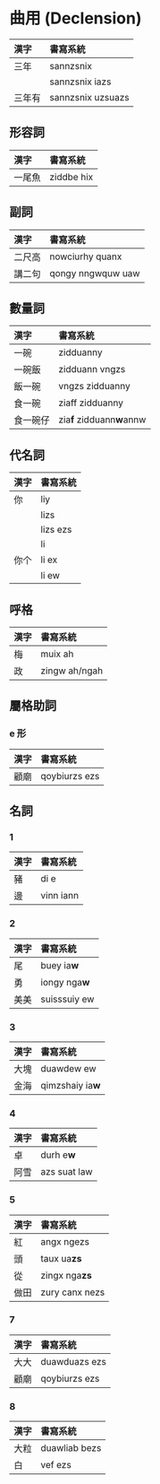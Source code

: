# 曲用 (Declension)

| 漢字 | 書寫系統 |
| :--- | :--- |
| 三年 | sannzsnix |
| | sannzsnix iazs |
| 三年有 | sannzsnix uzsuazs |

## 形容詞

| 漢字 | 書寫系統 |
| :--- | :--- |
| 一尾魚 | ziddbe hix |

## 副詞

| 漢字 | 書寫系統 |
| :--- | :--- |
| 二尺高 | nowciurhy quanx |
| 講二句 | qongy nngwquw uaw |

## 數量詞

| 漢字 | 書寫系統 |
| :--- | :--- |
| 一碗 | zidduanny |
| 一碗飯 | zidduann vngzs |
| 飯一碗 | vngzs zidduanny |
| 食一碗 | ziaff zidduanny |
| 食一碗仔 | zia**f** zidduann**w**annw |

## 代名詞

| 漢字 | 書寫系統 |
| :--- | :--- |
| 你 | liy |
|| lizs |
|| lizs ezs |
|| li |
| 你个 | li ex |
|| li ew |

## 呼格

| 漢字 | 書寫系統 |
| :--- | :--- |
| 梅 | muix ah |
| 政 | zingw ah/ngah |

## 屬格助詞

### e 形

| 漢字 | 書寫系統 |
| :--- | :--- |
| 顧廟 | qoybiurzs ezs |

## 名詞

### 1

| 漢字 | 書寫系統 |
| :--- | :--- |
| 豬 | di e |
| 邊 | vinn iann |

### 2

| 漢字 | 書寫系統 |
| :--- | :--- |
| 尾 | buey ia**w** |
| 勇 | iongy nga**w** |
| 美美 | suisssuiy ew |

### 3

| 漢字 | 書寫系統 |
| :--- | :--- |
| 大塊 | duawdew ew |
| 金海 | qimzshaiy ia**w** |

### 4

| 漢字 | 書寫系統 |
| :--- | :--- |
| 卓 | durh e**w** |
| 阿雪 | azs suat law |

### 5

| 漢字 | 書寫系統 |
| :--- | :--- |
| 紅 | angx ngezs |
| 頭 | taux ua**zs** |
| 從 | zingx nga**zs** |
| 做田 | zury canx nezs |

### 7

| 漢字 | 書寫系統 |
| :--- | :--- |
| 大大 | duawduazs ezs |
| 顧廟 | qoybiurzs ezs |

### 8

| 漢字 | 書寫系統 |
| :--- | :--- |
| 大粒 | duawliab bezs |
| 白 | vef ezs |
